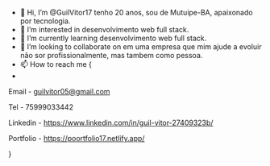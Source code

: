 - 👋 Hi, I’m @GuilVitor17 tenho 20 anos, sou de Mutuipe-BA, apaixonado por tecnologia.
- 👀 I’m interested in desenvolvimento web full stack.
- 🌱 I’m currently learning desenvolvimento web full stack.
- 💞️ I’m looking to collaborate on em uma empresa que mim ajude a evoluir não sor profissionalmente, mas tambem como pessoa.
- 📫 How to reach me {
- 
Email - guilvitor05@gmail.com

Tel - 75999033442

Linkedin - https://www.linkedin.com/in/guil-vitor-27409323b/

Portfolio - https://poortfolio17.netlify.app/

}

<!---
GuilVitor17/GuilVitor17 is a ✨ special ✨ repository because its `README.md` (this file) appears on your GitHub profile.
You can click the Preview link to take a look at your changes.
--->
